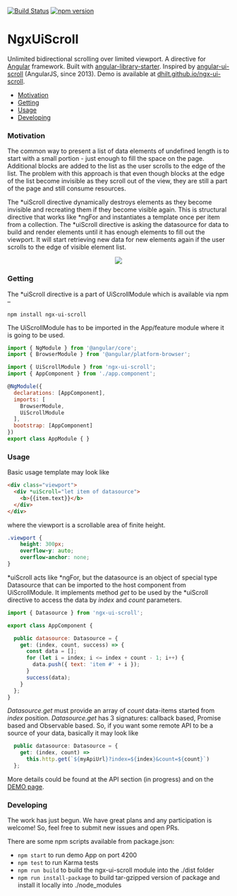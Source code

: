 [![Build Status](https://travis-ci.org/dhilt/ngx-ui-scroll.svg?branch=master)](https://travis-ci.org/dhilt/ngx-ui-scroll)
[![npm version](https://badge.fury.io/js/ngx-ui-scroll.svg)](https://www.npmjs.com/package/ngx-ui-scroll) 

# NgxUiScroll

Unlimited bidirectional scrolling over limited viewport. A directive for [Angular](https://angular.io/ "Angular") framework. Built with [angular-library-starter](https://github.com/robisim74/angular-library-starter). Inspired by [angular-ui-scroll](https://github.com/angular-ui/ui-scroll) (AngularJS, since 2013). Demo is available at [dhilt.github.io/ngx-ui-scroll](https://dhilt.github.io/ngx-ui-scroll/).

- [Motivation](#motivation)
- [Getting](#getting)
- [Usage](#usage)
- [Developing](#developing)

### Motivation

The common way to present a list of data elements of undefined length is to start with a small portion - just enough to fill the space on the page. Additional blocks are added to the list as the user scrolls to the edge of the list. The problem with this approach is that even though blocks at the edge of the list become invisible as they scroll out of the view, they are still a part of the page and still consume resources.

The \*uiScroll directive dynamically destroys elements as they become invisible and recreating them if they become visible again. This is structural directive that works like \*ngFor and instantiates a template once per item from a collection. The \*uiScroll directive is asking the datasource for data to build and render elements until it has enough elements to fill out the viewport. It will start retrieving new data for new elements again if the user scrolls to the edge of visible element list.
<p align="center">
  <img src="https://raw.githubusercontent.com/dhilt/ngx-ui-scroll/master/demo/assets/ngx-ui-scroll-demo.gif">
</p>

### Getting

The \*uiScroll directive is a part of UiScrollModule which is available via npm –

`npm install ngx-ui-scroll`

The UiScrollModule has to be imported in the App/feature module where it is going to be used.

```javascript
import { NgModule } from '@angular/core';
import { BrowserModule } from '@angular/platform-browser';

import { UiScrollModule } from 'ngx-ui-scroll';
import { AppComponent } from './app.component';

@NgModule({
  declarations: [AppComponent],
  imports: [
    BrowserModule,
    UiScrollModule
  ],
  bootstrap: [AppComponent]
})
export class AppModule { }
```

### Usage

Basic usage template may look like

```html
<div class="viewport">
  <div *uiScroll="let item of datasource">
    <b>{{item.text}}</b>
  </div>
</div>
```

where the viewport is a scrollable area of finite height.

```css
.viewport {
    height: 300px;
    overflow-y: auto;
    overflow-anchor: none;
}
```

\*uiScroll acts like \*ngFor, but the datasource is an object of special type Datasource that can be imported to the host component from UiScrollModule. It implements method _get_ to be used by the \*uiScroll directive to access the data by _index_ and _count_ parameters.

```javascript
import { Datasource } from 'ngx-ui-scroll';

export class AppComponent {

  public datasource: Datasource = {
    get: (index, count, success) => {
      const data = [];
      for (let i = index; i <= index + count - 1; i++) {
        data.push({ text: 'item #' + i });
      }
      success(data);
    }
  };
}
```

_Datasource.get_ must provide an array of _count_ data-items started from _index_ position. _Datasource.get_ has 3 signatures: callback based, Promise based and Observable based. So, if you want some remote API to be a source of your data, basically it may look like

```javascript
  public datasource: Datasource = {
    get: (index, count) =>
      this.http.get(`${myApiUrl}?index=${index}&count=${count}`)
  };
```

More details could be found at the API section (in progress) and on the [DEMO page](https://dhilt.github.io/ngx-ui-scroll/).

### Developing

The work has just begun. We have great plans and any participation is welcome! So, feel free to submit new issues and open PRs.

There are some npm scripts available from package.json:

- `npm start` to run demo App on port 4200
- `npm test` to run Karma tests
- `npm run build` to build the ngx-ui-scroll module into the ./dist folder
- `npm run install-package` to build tar-gzipped version of package and install it locally into ./node_modules

